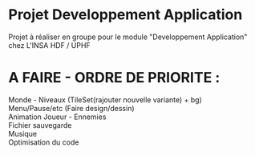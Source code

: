# Projet Developpement Application
Projet à réaliser en groupe pour le module "Developpement Application" chez L'INSA HDF / UPHF

# A FAIRE - ORDRE DE PRIORITE : 
Monde - Niveaux (TileSet(rajouter nouvelle variante) + bg) <br/>
Menu/Pause/etc (Faire design/dessin) <br>
Animation Joueur - Ennemies <br/>
Fichier sauvegarde <br>
Musique <br/>
Optimisation du code <br/>
